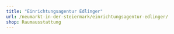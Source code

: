 ```yaml
---
title: "Einrichtungsagentur Edlinger"
url: /neumarkt-in-der-steiermark/einrichtungsagentur-edlinger/
shop: Raumausstattung
---
```

